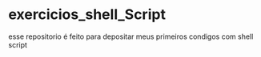 # exercicios_shell_Script
esse repositorio é feito para depositar meus primeiros condigos com shell script
